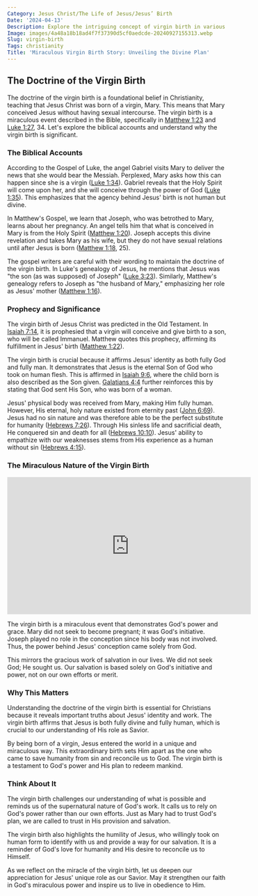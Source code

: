 ```yaml
---
Category: Jesus Christ/The Life of Jesus/Jesus’ Birth
Date: '2024-04-13'
Description: Explore the intriguing concept of virgin birth in various cultures and religions, delving into its significance and historical contexts.
Image: images/4a48a18b18ad4f7f37390d5cf0aedcde-20240927155313.webp
Slug: virgin-birth
Tags: christianity
Title: 'Miraculous Virgin Birth Story: Unveiling the Divine Plan'
---
```


## The Doctrine of the Virgin Birth

The doctrine of the virgin birth is a foundational belief in Christianity, teaching that Jesus Christ was born of a virgin, Mary. This means that Mary conceived Jesus without having sexual intercourse. The virgin birth is a miraculous event described in the Bible, specifically in [Matthew 1:23](https://www.bibleref.com/Matthew/1/Matthew-1-23.html) and [Luke 1:27](https://www.bibleref.com/Luke/1/Luke-1-27.html), 34. Let's explore the biblical accounts and understand why the virgin birth is significant.

### The Biblical Accounts

According to the Gospel of Luke, the angel Gabriel visits Mary to deliver the news that she would bear the Messiah. Perplexed, Mary asks how this can happen since she is a virgin ([Luke 1:34](https://www.bibleref.com/Luke/1/Luke-1-34.html)). Gabriel reveals that the Holy Spirit will come upon her, and she will conceive through the power of God ([Luke 1:35](https://www.bibleref.com/Luke/1/Luke-1-35.html)). This emphasizes that the agency behind Jesus' birth is not human but divine.

In Matthew's Gospel, we learn that Joseph, who was betrothed to Mary, learns about her pregnancy. An angel tells him that what is conceived in Mary is from the Holy Spirit ([Matthew 1:20](https://www.bibleref.com/Matthew/1/Matthew-1-20.html)). Joseph accepts this divine revelation and takes Mary as his wife, but they do not have sexual relations until after Jesus is born ([Matthew 1:18](https://www.bibleref.com/Matthew/1/Matthew-1-18.html), 25).

The gospel writers are careful with their wording to maintain the doctrine of the virgin birth. In Luke's genealogy of Jesus, he mentions that Jesus was "the son (as was supposed) of Joseph" ([Luke 3:23](https://www.bibleref.com/Luke/3/Luke-3-23.html)). Similarly, Matthew's genealogy refers to Joseph as "the husband of Mary," emphasizing her role as Jesus' mother ([Matthew 1:16](https://www.bibleref.com/Matthew/1/Matthew-1-16.html)).

### Prophecy and Significance

The virgin birth of Jesus Christ was predicted in the Old Testament. In [Isaiah 7:14](https://www.bibleref.com/Isaiah/7/Isaiah-7-14.html), it is prophesied that a virgin will conceive and give birth to a son, who will be called Immanuel. Matthew quotes this prophecy, affirming its fulfillment in Jesus' birth ([Matthew 1:22](https://www.bibleref.com/Matthew/1/Matthew-1-22.html)).

The virgin birth is crucial because it affirms Jesus' identity as both fully God and fully man. It demonstrates that Jesus is the eternal Son of God who took on human flesh. This is affirmed in [Isaiah 9:6](https://www.bibleref.com/Isaiah/9/Isaiah-9-6.html), where the child born is also described as the Son given. [Galatians 4:4](https://www.bibleref.com/Galatians/4/Galatians-4-4.html) further reinforces this by stating that God sent His Son, who was born of a woman.

Jesus' physical body was received from Mary, making Him fully human. However, His eternal, holy nature existed from eternity past ([John 6:69](https://www.bibleref.com/John/6/John-6-69.html)). Jesus had no sin nature and was therefore able to be the perfect substitute for humanity ([Hebrews 7:26](https://www.bibleref.com/Hebrews/7/Hebrews-7-26.html)). Through His sinless life and sacrificial death, He conquered sin and death for all ([Hebrews 10:10](https://www.bibleref.com/Hebrews/10/Hebrews-10-10.html)). Jesus' ability to empathize with our weaknesses stems from His experience as a human without sin ([Hebrews 4:15](https://www.bibleref.com/Hebrews/4/Hebrews-4-15.html)).

### The Miraculous Nature of the Virgin Birth


<iframe width="560" height="315" src="https://www.youtube.com/embed/61gmdq36IdU" frameborder="0" allow="autoplay; encrypted-media" allowfullscreen></iframe>


The virgin birth is a miraculous event that demonstrates God's power and grace. Mary did not seek to become pregnant; it was God's initiative. Joseph played no role in the conception since his body was not involved. Thus, the power behind Jesus' conception came solely from God.

This mirrors the gracious work of salvation in our lives. We did not seek God; He sought us. Our salvation is based solely on God's initiative and power, not on our own efforts or merit.

### Why This Matters

Understanding the doctrine of the virgin birth is essential for Christians because it reveals important truths about Jesus' identity and work. The virgin birth affirms that Jesus is both fully divine and fully human, which is crucial to our understanding of His role as Savior.

By being born of a virgin, Jesus entered the world in a unique and miraculous way. This extraordinary birth sets Him apart as the one who came to save humanity from sin and reconcile us to God. The virgin birth is a testament to God's power and His plan to redeem mankind.

### Think About It

The virgin birth challenges our understanding of what is possible and reminds us of the supernatural nature of God's work. It calls us to rely on God's power rather than our own efforts. Just as Mary had to trust God's plan, we are called to trust in His provision and salvation.

The virgin birth also highlights the humility of Jesus, who willingly took on human form to identify with us and provide a way for our salvation. It is a reminder of God's love for humanity and His desire to reconcile us to Himself.

As we reflect on the miracle of the virgin birth, let us deepen our appreciation for Jesus' unique role as our Savior. May it strengthen our faith in God's miraculous power and inspire us to live in obedience to Him.